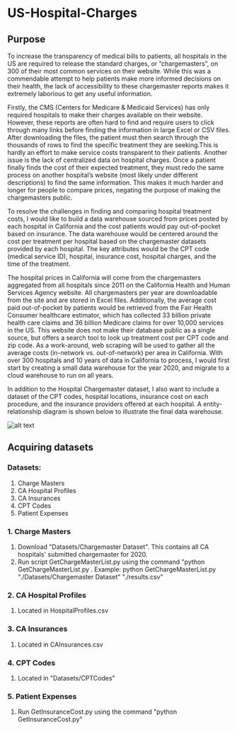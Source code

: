 # US-Hospital-Charges

## Purpose
To increase the transparency of medical bills to patients, all hospitals in the US are required to release the standard charges, or “chargemasters”, on 300 of their most common services on their website. While this was a commendable attempt to help patients make more informed decisions on their health, the lack of accessibility to these chargemaster reports makes it extremely laborious to get any useful information. 

Firstly, the CMS (Centers for Medicare & Medicaid Services) has only required hospitals to make their charges available on their website. However, these reports are often hard to find and require users to click through many links before finding the information in large Excel or CSV files. After downloading the files, the patient must then search through the thousands of rows to find the specific treatment they are seeking.This is hardly an effort to make service costs transparent to their patients. 
Another issue is the lack of centralized data on hospital charges. Once a patient finally finds the cost of their expected treatment, they must redo the same process on another hospital’s website (most likely under different descriptions) to find the same information. This makes it much harder and longer for people to compare prices, negating the purpose of making the chargemasters public. 

To resolve the challenges in finding and comparing hospital treatment costs, I would like to build a data warehouse sourced from prices posted by each hospital in California and the cost patients would pay out-of-pocket based on insurance. The data warehouse would be centered around the cost per treatment per hospital based on the chargemaster datasets provided by each hospital. The key attributes would be the CPT code (medical service ID), hospital, insurance cost, hospital charges, and the time of the treatment. 

The hospital prices in California will come from the chargemasters aggregated from all hospitals since 2011 on the California Health and Human Services Agency website. All chargemasters per year are downloadable from the site and are stored in Excel files. Additionally, the average cost paid out-of-pocket by patients would be retrieved from the Fair Health Consumer healthcare estimator, which has collected 33 billion private health care claims and 36 billion Medicare claims for over 10,000 services in the US. This website does not make their database public as a single source, but offers a search tool to look up treatment cost per CPT code and zip code. As a work-around, web scraping will be used to gather all the average costs (in-network vs. out-of-network) per area in California. With over 300 hospitals and 10 years of data in California to process, I would first start by creating a small data warehouse for the year 2020, and migrate to a cloud warehouse to run on all years. 

In addition to the Hospital Chargemaster dataset, I also want to include a dataset of the CPT codes, hospital locations, insurance cost on each procedure, and the insurance providers offered at each hospital. A entity-relationship diagram is shown below to illustrate the final data warehouse.

![alt text](https://github.com/beatricetierra/US-Hospital-Charges/blob/main/ERD.png)

## Acquiring datasets

### Datasets:
1. Charge Masters
2. CA Hospital Profiles
3. CA Insurances
4. CPT Codes
5. Patient Expenses

### 1. Charge Masters
1. Download "Datasets/Chargemaster Dataset". This contains all CA hospitals' submitted chargemaster for 2020. 
2. Run script GetChargeMasterList.py using the command "python GetChargeMasterList.py <foldepath from step one> <output filename>.
   Example: python GetChargeMasterList.py "./Datasets/Chargemaster Dataset" "./results.csv"
  
### 2. CA Hospital Profiles 
1. Located in HospitalProfiles.csv 
  
### 3. CA Insurances 
1. Located in CAInsurances.csv 
  
### 4. CPT Codes
1. Located in "Datasets/CPTCodes"
  
### 5. Patient Expenses
1. Run GetInsuranceCost.py using the command "python GetInsuranceCost.py"
